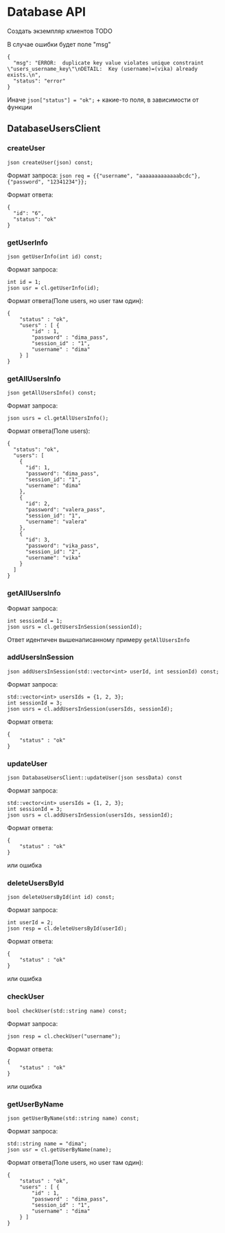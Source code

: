 # Database API 

Создать экземпляр клиентов TODO

В случае ошибки будет поле "msg"
```
{
  "msg": "ERROR:  duplicate key value violates unique constraint \"users_username_key\"\nDETAIL:  Key (username)=(vika) already exists.\n",
  "status": "error"
}
```

Иначе ```json["status"] = "ok";``` + какие-то поля, в зависимости от функции

## DatabaseUsersClient

### createUser
```json createUser(json) const;```

Формат запроса: 
```json req = {{"username", "aaaaaaaaaaaaabcdc"}, {"password", "12341234"}};```

Формат ответа:
```
{
  "id": "6",
  "status": "ok"
}
```

### getUserInfo
```json getUserInfo(int id) const;```

Формат запроса: 
```    
int id = 1;
json usr = cl.getUserInfo(id);
```

Формат ответа(Поле users, но user там один):
```
{
    "status" : "ok",
    "users" : [ {
        "id" : 1,
        "password" : "dima_pass",
        "session_id" : "1",
        "username" : "dima"
    } ]
}
```

### getAllUsersInfo
```json getAllUsersInfo() const;```

Формат запроса: 
```    
json usrs = cl.getAllUsersInfo();
```

Формат ответа(Поле users):
```
{
  "status": "ok",
  "users": [
    {
      "id": 1,
      "password": "dima_pass",
      "session_id": "1",
      "username": "dima"
    },
    {
      "id": 2,
      "password": "valera_pass",
      "session_id": "1",
      "username": "valera"
    },
    {
      "id": 3,
      "password": "vika_pass",
      "session_id": "2",
      "username": "vika"
    }
  ]
}
```

### getAllUsersInfo

Формат запроса: 
```    
int sessionId = 1;
json usrs = cl.getUsersInSession(sessionId);
```

Ответ идентичен вышенаписанному примеру `getAllUsersInfo`

### addUsersInSession
```json addUsersInSession(std::vector<int> userId, int sessionId) const;```

Формат запроса: 
```    
std::vector<int> usersIds = {1, 2, 3};
int sessionId = 3;
json usrs = cl.addUsersInSession(usersIds, sessionId);
```

Формат ответа:
```
{
    "status" : "ok"
}
```

### updateUser
```json DatabaseUsersClient::updateUser(json sessData) const```

Формат запроса: 
```    
std::vector<int> usersIds = {1, 2, 3};
int sessionId = 3;
json usrs = cl.addUsersInSession(usersIds, sessionId);
```
Формат ответа:
```
{
    "status" : "ok"
}
```

или ошибка

### deleteUsersById
```json deleteUsersById(int id) const;```

Формат запроса: 
```    
int userId = 2;
json resp = cl.deleteUsersById(userId);
```
Формат ответа:
```
{
    "status" : "ok"
}
```

или ошибка

### checkUser
```bool checkUser(std::string name) const;```

Формат запроса: 
```    
json resp = cl.checkUser("username");
```
Формат ответа:
```
{
    "status" : "ok"
}
```

или ошибка

### getUserByName
```json getUserByName(std::string name) const;```

Формат запроса: 
```    
std::string name = "dima";
json usr = cl.getUserByName(name);
```

Формат ответа(Поле users, но user там один):
```
{
    "status" : "ok",
    "users" : [ {
        "id" : 1,
        "password" : "dima_pass",
        "session_id" : "1",
        "username" : "dima"
    } ]
}
```